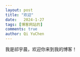 ```yaml
---
layout: post
title: "欢迎"
date:   2024-1-27
tags: [博客网站的]
comments: true
author: Qi YuChen
---
```

我是祁宇晨，欢迎你来到我的博客！

